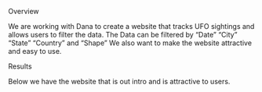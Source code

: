 Overview

We are working with Dana to create a website that tracks UFO sightings and allows users to filter the data. The Data can be filtered by “Date” “City” “State” “Country” and “Shape” We also want to make the website attractive and easy to use. 

Results

Below we have the website that is out intro and is attractive to users. 
